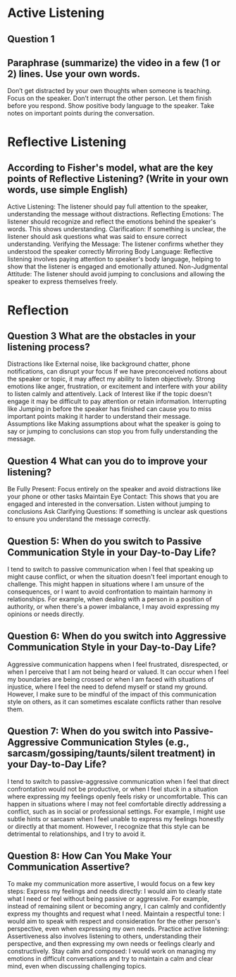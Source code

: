 # Active Listening

## Question 1
## Paraphrase (summarize) the video in a few (1 or 2) lines. Use your own words.
Don’t get distracted by your own thoughts when someone is teaching.
Focus on the speaker.
Don’t interrupt the other person.
Let them finish before you respond.
Show positive body language to the speaker.
Take notes on important points during the conversation.

#  Reflective Listening
## According to Fisher's model, what are the key points of Reflective Listening? (Write in your own words, use simple English)
Active Listening: The listener should pay full attention to the speaker, understanding the message without distractions.
Reflecting Emotions: The listener should recognize and reflect the emotions behind the speaker's words. This shows understanding.
Clarification: If something is unclear, the listener should ask questions what was said to ensure correct understanding.
Verifying the Message: The listener confirms whether they understood the speaker correctly
Mirroring Body Language: Reflective listening involves paying attention to  speaker's body language, helping to show that the listener is engaged and emotionally attuned.
Non-Judgmental Attitude: The listener should avoid jumping to conclusions and allowing the speaker to express themselves freely.

# Reflection
## Question 3 What are the obstacles in your listening process?
Distractions like External noise, like background chatter, phone notifications, can disrupt your focus 
If we have preconceived notions about the speaker or topic, it may affect my ability to listen objectively.
Strong emotions like anger, frustration, or excitement and interfere with your ability to listen calmly and attentively.
Lack of Interest like if the topic doesn't engage it may be difficult to pay attention or retain information.
Interrupting like Jumping in before the speaker has finished can cause you to miss important points  making it harder to understand their message.
Assumptions like Making assumptions about what the speaker is going to say or jumping to conclusions can stop you from fully understanding the message.

## Question 4 What can you do to improve your listening?
Be Fully Present: Focus entirely on the speaker and avoid distractions like your phone or other tasks
Maintain Eye Contact: This shows that you are engaged and interested in the conversation.
Listen without jumping to conclusions
Ask Clarifying Questions: If something is unclear ask questions to ensure you understand the message correctly.

## Question 5: When do you switch to Passive Communication Style in your Day-to-Day Life?
I tend to switch to passive communication when I feel that speaking up might cause conflict, or when the situation doesn't feel important enough to challenge. 
This might happen in situations where I am unsure of the consequences, or I want to avoid confrontation to maintain harmony in relationships. 
For example, when dealing with a person in a position of authority, or when there's a power imbalance, I may avoid expressing my opinions or needs directly.

## Question 6: When do you switch into Aggressive Communication Style in your Day-to-Day Life?
Aggressive communication happens when I feel frustrated, disrespected, or when I perceive that I am not being heard or valued. 
It can occur when I feel my boundaries are being crossed or when I am faced with situations of injustice, where I feel the need to defend myself or stand my ground. 
However, I make sure to be mindful of the impact of this communication style on others, as it can sometimes escalate conflicts rather than resolve them.

## Question 7: When do you switch into Passive-Aggressive Communication Styles (e.g., sarcasm/gossiping/taunts/silent treatment) in your Day-to-Day Life?
I tend to switch to passive-aggressive communication when I feel that direct confrontation would not be productive, or when I feel stuck in a situation where expressing my feelings openly feels risky or uncomfortable.
This can happen in situations where I may not feel comfortable directly addressing a conflict, such as in social or professional settings. 
For example, I might use subtle hints or sarcasm when I feel unable to express my feelings honestly or directly at that moment. However, I recognize that this style can be detrimental to relationships, and I try to avoid it.

## Question 8: How Can You Make Your Communication Assertive?
To make my communication more assertive, I would focus on a few key steps:
Express my feelings and needs directly: I would aim to clearly state what I need or feel without being passive or aggressive.
For example, instead of remaining silent or becoming angry, I can calmly and confidently express my thoughts and request what I need.
Maintain a respectful tone: I would aim to speak with respect and consideration for the other person's perspective, even when expressing my own needs. 
Practice active listening: Assertiveness also involves listening to others, understanding their perspective, and then expressing my own needs or feelings clearly and constructively.
Stay calm and composed: I would work on managing my emotions in difficult conversations and try to maintain a calm and clear mind, even when discussing challenging topics.




